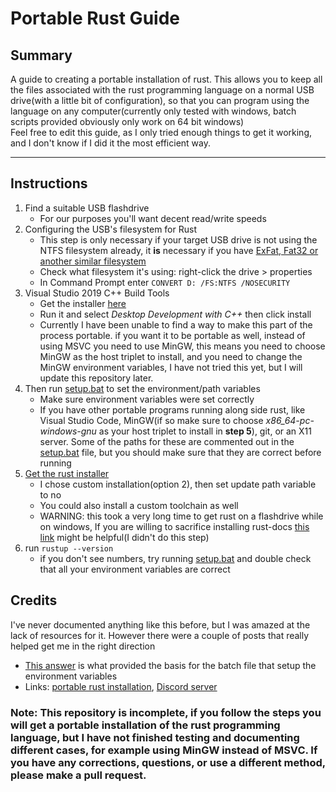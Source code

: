 # Portable Rust Guide
  
## Summary
A guide to creating a portable installation of rust.  This allows you to keep all the files associated with the rust programming language on a normal USB drive(with a little bit of configuration), so that you can program using the language on any computer(currently only tested with windows, batch scripts provided obviously only work on 64 bit windows)  
Feel free to edit this guide, as I only tried enough things to get it working, and I don't know if I did it the most efficient way.
___
## Instructions
1. Find a suitable USB flashdrive
   + For our purposes you'll want decent read/write speeds
2. Configuring the USB's filesystem for Rust
   + This step is only necessary if your target USB drive is not using the NTFS filesystem already,  it **is** necessary if you have [ExFat, Fat32 or another similar filesystem](https://github.com/rust-lang/rustup/issues/2680)
   + Check what filesystem it's using: right-click the drive > properties
   + In Command Prompt enter ```CONVERT D: /FS:NTFS /NOSECURITY```
3. Visual Studio 2019 C++ Build Tools
   + Get the installer [here](https://visualstudio.microsoft.com/thank-you-downloading-visual-studio/?sku=BuildTools&rel=16)
   + Run it and select *Desktop Development with C++* then click install
   + Currently I have been unable to find a way to make this part of the process portable. if you want it to be portable as well, instead of using MSVC you need to use MinGW, this means you need to choose MinGW as the host triplet to install, and you need to change the MinGW environment variables, I have not tried this yet, but I will update this repository later.
4. Then run [setup.bat](https://github.com/TheBluePineapple/portable-rust-guide/blob/main/setup.bat) to set the environment/path variables
   + Make sure environment variables were set correctly
   + If you have other portable programs running along side rust, like Visual Studio Code, MinGW(if so make sure to choose _x86_64-pc-windows-gnu_ as your host triplet to install in **step 5**), git, or an X11 server.  Some of the paths for these are commented out in the [setup.bat](https://github.com/TheBluePineapple/portable-rust-guide/blob/main/setup.bat) file, but you should make sure that they are correct before running
5. [Get the rust installer](https://www.rust-lang.org/tools/install)
   + I chose custom installation(option 2), then set update path variable to no
   + You could also install a custom toolchain as well
   + WARNING: this took a very long time to get rust on a flashdrive while on windows, If you are willing to sacrifice installing rust-docs [this link](https://github.com/rust-lang/rustup/issues/2444) might be helpful(I didn't do this step)
6. run ```rustup --version```
   + if you don't see numbers, try running [setup.bat](https://github.com/TheBluePineapple/portable-rust-guide/blob/main/setup.bat) and double check that all your environment variables are correct



## Credits
I've never documented anything like this before, but I was amazed at the lack of resources for it.  However there were a couple of posts that really helped get me in the right direction  
   * [This answer](https://stackoverflow.com/questions/53928194/how-do-i-get-a-portable-installation-of-the-rust-programming-language#answer-66615774) is what provided the basis for the batch file that setup the environment variables
   * Links: [portable rust installation](https://users.rust-lang.org/t/solved-portable-rust-installation/12559), [Discord server](https://discord.com/invite/rust-lang-community)

### Note: This repository is incomplete, if you follow the steps you will get a portable installation of the rust programming language, but I have not finished testing and documenting different cases, for example using MinGW instead of MSVC.  If you have any corrections, questions, or use a different method, please make a pull request.
